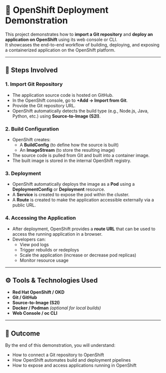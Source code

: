 # 🚀 OpenShift Deployment Demonstration

This project demonstrates how to **import a Git repository** and **deploy an application on OpenShift** using its web console or CLI.  
It showcases the end-to-end workflow of building, deploying, and exposing a containerized application on the OpenShift platform.

---

## 🧩 Steps Involved

### 1. Import Git Repository
- The application source code is hosted on GitHub.  
- In the OpenShift console, go to **+Add → Import from Git**.  
- Provide the Git repository URL.  
- OpenShift automatically detects the build type (e.g., Node.js, Java, Python, etc.) using **Source-to-Image (S2I)**.  

### 2. Build Configuration
- OpenShift creates:
  - A **BuildConfig** (to define how the source is built)
  - An **ImageStream** (to store the resulting image)
- The source code is pulled from Git and built into a container image.  
- The built image is stored in the internal OpenShift registry.  

### 3. Deployment
- OpenShift automatically deploys the image as a **Pod** using a **DeploymentConfig** or **Deployment** resource.  
- A **Service** is created to expose the pod within the cluster.  
- A **Route** is created to make the application accessible externally via a public URL.  

### 4. Accessing the Application
- After deployment, OpenShift provides a **route URL** that can be used to access the running application in a browser.  
- Developers can:
  - View pod logs  
  - Trigger rebuilds or redeploys  
  - Scale the application (increase or decrease pod replicas)  
  - Monitor resource usage  

---

## ⚙️ Tools & Technologies Used
- **Red Hat OpenShift / OKD**  
- **Git / GitHub**  
- **Source-to-Image (S2I)**  
- **Docker / Podman** *(optional for local builds)*  
- **Web Console / oc CLI**  

---

## 🎯 Outcome
By the end of this demonstration, you will understand:
- How to connect a Git repository to OpenShift  
- How OpenShift automates build and deployment pipelines  
- How to expose and access applications running in OpenShift 
